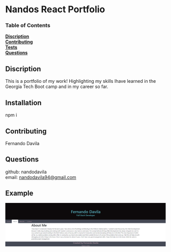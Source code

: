 
  # **Nandos React Portfolio**

   

  ### Table of Contents
  **[Discription](#discription)**<br>
  **[Contributing](#contributing)**<br>
  **[Tests](#tests)**<br>
  **[Questions](#Questions)**<br>
  

  ## Discription 

  This is a portfolio of my work! Highlighting my skills Ihave learned in the Georgia Tech Boot camp and in my career so far.

  ## Installation
  npm i

  ## Contributing

  Fernando Davila

  ## Questions
  github: nandodavila<br>
  email: nandodavila94@gmail.com

  ## Example
  ![screenshot](/ReactPortfolio.PNG)
